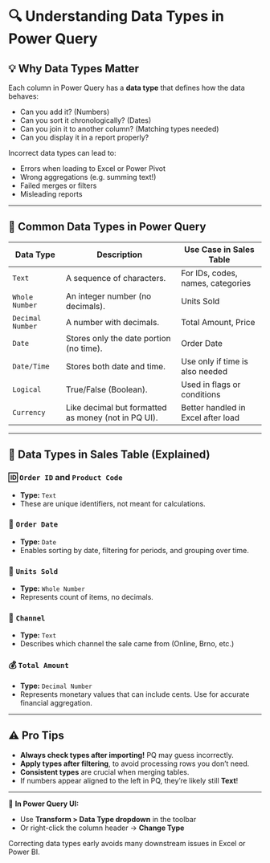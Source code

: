 # 🔍 Understanding Data Types in Power Query

## 💡 Why Data Types Matter
Each column in Power Query has a **data type** that defines how the data behaves:
- Can you add it? (Numbers)
- Can you sort it chronologically? (Dates)
- Can you join it to another column? (Matching types needed)
- Can you display it in a report properly?

Incorrect data types can lead to:
- Errors when loading to Excel or Power Pivot
- Wrong aggregations (e.g. summing text!)
- Failed merges or filters
- Misleading reports

---

## 📘 Common Data Types in Power Query

| Data Type        | Description                                           | Use Case in Sales Table            |
|------------------|-------------------------------------------------------|------------------------------------|
| `Text`           | A sequence of characters.                            | For IDs, codes, names, categories  |
| `Whole Number`   | An integer number (no decimals).                     | Units Sold                         |
| `Decimal Number` | A number with decimals.                              | Total Amount, Price                |
| `Date`           | Stores only the date portion (no time).              | Order Date                         |
| `Date/Time`      | Stores both date and time.                           | Use only if time is also needed    |
| `Logical`        | True/False (Boolean).                                | Used in flags or conditions        |
| `Currency`       | Like decimal but formatted as money (not in PQ UI).  | Better handled in Excel after load |

---

## 🧪 Data Types in Sales Table (Explained)

### 🆔 `Order ID` and `Product Code`
- **Type:** `Text`
- These are unique identifiers, not meant for calculations.

### 📅 `Order Date`
- **Type:** `Date`
- Enables sorting by date, filtering for periods, and grouping over time.

### 🔢 `Units Sold`
- **Type:** `Whole Number`
- Represents count of items, no decimals.

### 🏪 `Channel`
- **Type:** `Text`
- Describes which channel the sale came from (Online, Brno, etc.)

### 💰 `Total Amount`
- **Type:** `Decimal Number`
- Represents monetary values that can include cents. Use for accurate financial aggregation.

---

## ⚠️ Pro Tips

- **Always check types after importing!** PQ may guess incorrectly.
- **Apply types after filtering**, to avoid processing rows you don’t need.
- **Consistent types** are crucial when merging tables.
- If numbers appear aligned to the left in PQ, they’re likely still **Text**!

---

📎 **In Power Query UI:**
- Use **Transform > Data Type dropdown** in the toolbar
- Or right-click the column header → **Change Type**

Correcting data types early avoids many downstream issues in Excel or Power BI.
